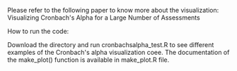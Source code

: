 Please refer to the following paper to know more about the visualization: Visualizing Cronbach's Alpha for a Large Number of Assessments

How to run the code:

Download the directory and run cronbachsalpha_test.R to see different examples of the Cronbach's alpha visualization coee. The documentation of the make_plot() function is available in make_plot.R file.
